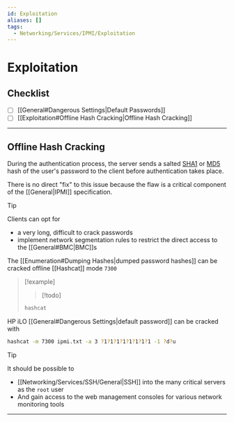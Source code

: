 ```yaml
---
id: Exploitation
aliases: []
tags:
  - Networking/Services/IPMI/Exploitation
---
```


# Exploitation

<!-- Checklist {{{-->
## Checklist

- [ ] [[General#Dangerous Settings|Default Passwords]]
- [ ] [[Exploitation#Offline Hash Cracking|Offline Hash Cracking]]

___

<!-- }}} -->

<!-- Offline Hash Cracking {{{-->
## Offline Hash Cracking

During the authentication process, the server sends a salted
[SHA1](https://en.wikipedia.org/wiki/SHA-1) or
[MD5](https://en.wikipedia.org/wiki/MD5)
hash of the user's password to the client before authentication takes place.

There is no direct "fix" to this issue because the flaw is a critical component
of the [[General|IPMI]] specification.

<!-- Tip {{{-->
> [!tip]
>
> Clients can opt for
> - a very long, difficult to crack passwords
> - implement network segmentation rules
>   to restrict the direct access to the [[General#BMC|BMC]]s
<!-- }}} -->

The [[Enumeration#Dumping Hashes|dumped password hashes]] can be cracked offline
[[Hashcat]] mode `7300`

<!-- Example {{{-->
> [!example]
>
> > [!todo]
>
> ```sh
> hashcat
> ```
>
<!-- }}} -->

HP iLO [[General#Dangerous Settings|default password]] can be cracked with

```sh
hashcat -m 7300 ipmi.txt -a 3 ?1?1?1?1?1?1?1?1 -1 ?d?u
```

<!-- Tip {{{-->
> [!tip]
>
> It should be possible to
> - [[Networking/Services/SSH/General|SSH]] into the many critical servers
>   as the `root` user
> - And gain access to the web management consoles for various network
>   monitoring tools
<!-- }}} -->

___

<!-- }}} -->
